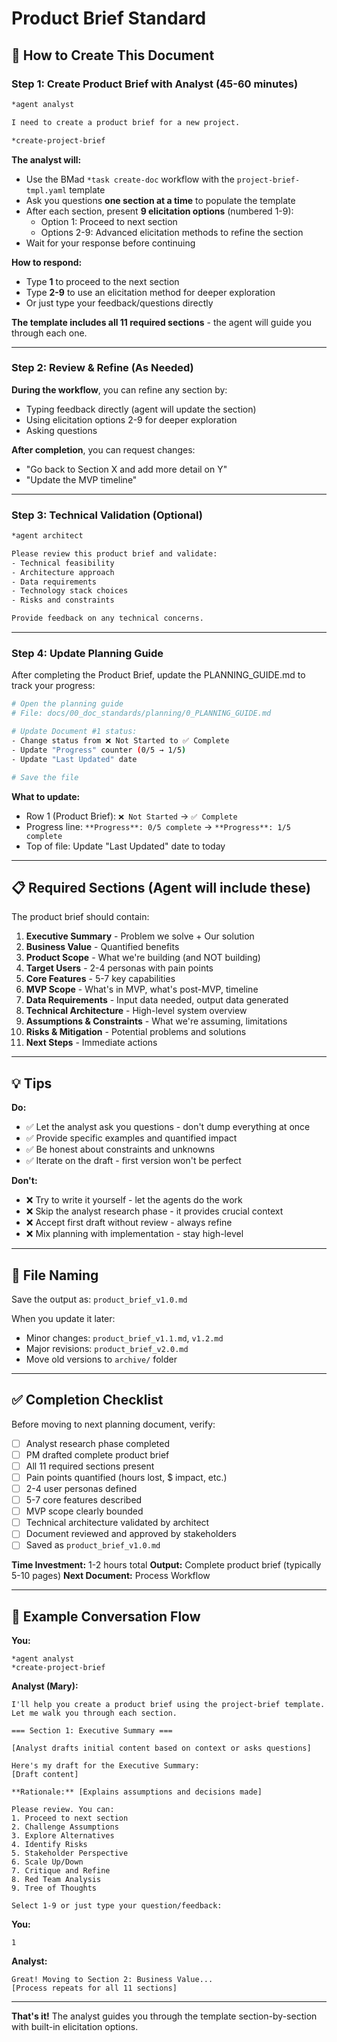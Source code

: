 # Product Brief Standard

## 🎯 How to Create This Document

### Step 1: Create Product Brief with Analyst (45-60 minutes)

```bash
*agent analyst

I need to create a product brief for a new project.

*create-project-brief
```

**The analyst will:**
- Use the BMad `*task create-doc` workflow with the `project-brief-tmpl.yaml` template
- Ask you questions **one section at a time** to populate the template
- After each section, present **9 elicitation options** (numbered 1-9):
  - Option 1: Proceed to next section
  - Options 2-9: Advanced elicitation methods to refine the section
- Wait for your response before continuing

**How to respond:**
- Type **1** to proceed to the next section
- Type **2-9** to use an elicitation method for deeper exploration
- Or just type your feedback/questions directly

**The template includes all 11 required sections** - the agent will guide you through each one.

---

### Step 2: Review & Refine (As Needed)

**During the workflow**, you can refine any section by:
- Typing feedback directly (agent will update the section)
- Using elicitation options 2-9 for deeper exploration
- Asking questions

**After completion**, you can request changes:
- "Go back to Section X and add more detail on Y"
- "Update the MVP timeline"

---

### Step 3: Technical Validation (Optional)

```bash
*agent architect

Please review this product brief and validate:
- Technical feasibility
- Architecture approach
- Data requirements
- Technology stack choices
- Risks and constraints

Provide feedback on any technical concerns.
```

---

### Step 4: Update Planning Guide

After completing the Product Brief, update the PLANNING_GUIDE.md to track your progress:

```bash
# Open the planning guide
# File: docs/00_doc_standards/planning/0_PLANNING_GUIDE.md

# Update Document #1 status:
- Change status from ❌ Not Started to ✅ Complete
- Update "Progress" counter (0/5 → 1/5)
- Update "Last Updated" date

# Save the file
```

**What to update:**
- Row 1 (Product Brief): `❌ Not Started` → `✅ Complete`
- Progress line: `**Progress**: 0/5 complete` → `**Progress**: 1/5 complete`
- Top of file: Update "Last Updated" date to today

---

## 📋 Required Sections (Agent will include these)

The product brief should contain:

1. **Executive Summary** - Problem we solve + Our solution
2. **Business Value** - Quantified benefits
3. **Product Scope** - What we're building (and NOT building)
4. **Target Users** - 2-4 personas with pain points
5. **Core Features** - 5-7 key capabilities
6. **MVP Scope** - What's in MVP, what's post-MVP, timeline
7. **Data Requirements** - Input data needed, output data generated
8. **Technical Architecture** - High-level system overview
9. **Assumptions & Constraints** - What we're assuming, limitations
10. **Risks & Mitigation** - Potential problems and solutions
11. **Next Steps** - Immediate actions

---

## 💡 Tips

**Do:**
- ✅ Let the analyst ask you questions - don't dump everything at once
- ✅ Provide specific examples and quantified impact
- ✅ Be honest about constraints and unknowns
- ✅ Iterate on the draft - first version won't be perfect

**Don't:**
- ❌ Try to write it yourself - let the agents do the work
- ❌ Skip the analyst research phase - it provides crucial context
- ❌ Accept first draft without review - always refine
- ❌ Mix planning with implementation - stay high-level

---

## 📁 File Naming

Save the output as: `product_brief_v1.0.md`

When you update it later:
- Minor changes: `product_brief_v1.1.md`, `v1.2.md`
- Major revisions: `product_brief_v2.0.md`
- Move old versions to `archive/` folder

---

## ✅ Completion Checklist

Before moving to next planning document, verify:

- [ ] Analyst research phase completed
- [ ] PM drafted complete product brief
- [ ] All 11 required sections present
- [ ] Pain points quantified (hours lost, $ impact, etc.)
- [ ] 2-4 user personas defined
- [ ] 5-7 core features described
- [ ] MVP scope clearly bounded
- [ ] Technical architecture validated by architect
- [ ] Document reviewed and approved by stakeholders
- [ ] Saved as `product_brief_v1.0.md`

**Time Investment:** 1-2 hours total
**Output:** Complete product brief (typically 5-10 pages)
**Next Document:** Process Workflow

---

## 🔄 Example Conversation Flow

**You:**
```
*agent analyst
*create-project-brief
```

**Analyst (Mary):**
```
I'll help you create a product brief using the project-brief template.
Let me walk you through each section.

=== Section 1: Executive Summary ===

[Analyst drafts initial content based on context or asks questions]

Here's my draft for the Executive Summary:
[Draft content]

**Rationale:** [Explains assumptions and decisions made]

Please review. You can:
1. Proceed to next section
2. Challenge Assumptions
3. Explore Alternatives
4. Identify Risks
5. Stakeholder Perspective
6. Scale Up/Down
7. Critique and Refine
8. Red Team Analysis
9. Tree of Thoughts

Select 1-9 or just type your question/feedback:
```

**You:**
```
1
```

**Analyst:**
```
Great! Moving to Section 2: Business Value...
[Process repeats for all 11 sections]
```

---

**That's it!** The analyst guides you through the template section-by-section with built-in elicitation options.
